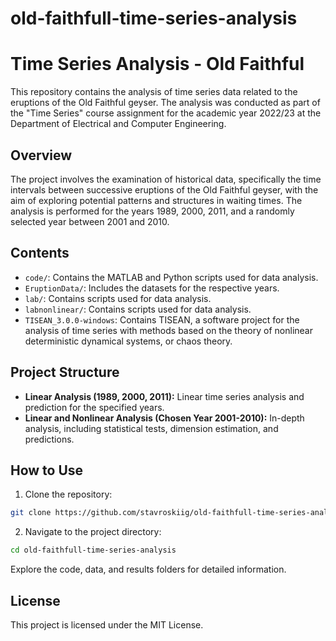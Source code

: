 # old-faithfull-time-series-analysis

# Time Series Analysis - Old Faithful

This repository contains the analysis of time series data related to the eruptions of the Old Faithful geyser. The analysis was conducted as part of the "Time Series" course assignment for the academic year 2022/23 at the Department of Electrical and Computer Engineering.

## Overview

The project involves the examination of historical data, specifically the time intervals between successive eruptions of the Old Faithful geyser, with the aim of exploring potential patterns and structures in waiting times. The analysis is performed for the years 1989, 2000, 2011, and a randomly selected year between 2001 and 2010.

## Contents

- `code/`: Contains the MATLAB and Python scripts used for data analysis.
- `EruptionData/`: Includes the datasets for the respective years.
- `lab/`: Contains scripts used for data analysis.
- `labnonlinear/`: Contains scripts used for data analysis.
- `TISEAN_3.0.0-windows`: Contains TISEAN, a software project for the analysis of time series with methods based on the theory of nonlinear deterministic dynamical systems, or chaos theory.

## Project Structure

- **Linear Analysis (1989, 2000, 2011):** Linear time series analysis and prediction for the specified years.
- **Linear and Nonlinear Analysis (Chosen Year 2001-2010):** In-depth analysis, including statistical tests, dimension estimation, and predictions.

## How to Use

1. Clone the repository:

```bash
git clone https://github.com/stavroskiig/old-faithfull-time-series-analysis.git
```

2. Navigate to the project directory:
```bash
cd old-faithfull-time-series-analysis
```
Explore the code, data, and results folders for detailed information.

## License

This project is licensed under the MIT License.
